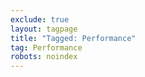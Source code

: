 ```yaml
---
exclude: true
layout: tagpage
title: "Tagged: Performance"
tag: Performance
robots: noindex
---
```

